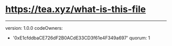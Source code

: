 # https://tea.xyz/what-is-this-file
---
version: 1.0.0
codeOwners:
  - '0xE1cfddbaCE726dF2B0ACdE33CD3f61e4F349a697'
quorum: 1
